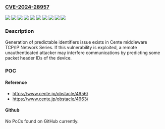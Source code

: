 ### [CVE-2024-28957](https://cve.mitre.org/cgi-bin/cvename.cgi?name=CVE-2024-28957)
![](https://img.shields.io/static/v1?label=Product&message=Cente%20IPv6%20SNMPv2&color=blue)
![](https://img.shields.io/static/v1?label=Product&message=Cente%20IPv6%20SNMPv3&color=blue)
![](https://img.shields.io/static/v1?label=Product&message=Cente%20IPv6&color=blue)
![](https://img.shields.io/static/v1?label=Product&message=Cente%20TCP%2FIPv4%20SNMPv2&color=blue)
![](https://img.shields.io/static/v1?label=Product&message=Cente%20TCP%2FIPv4%20SNMPv3&color=blue)
![](https://img.shields.io/static/v1?label=Product&message=Cente%20TCP%2FIPv4&color=blue)
![](https://img.shields.io/static/v1?label=Version&message=%3D%20Ver.1.41%20and%20earlier%20&color=brighgreen)
![](https://img.shields.io/static/v1?label=Version&message=%3D%20Ver.1.51%20and%20earlier%20&color=brighgreen)
![](https://img.shields.io/static/v1?label=Version&message=%3D%20Ver.2.30%20and%20earlier%20&color=brighgreen)
![](https://img.shields.io/static/v1?label=Vulnerability&message=Generation%20of%20Predictable%20Numbers%20or%20Identifiers&color=brighgreen)

### Description

Generation of predictable identifiers issue exists in Cente middleware TCP/IP Network Series. If this vulnerability is exploited, a remote unauthenticated attacker may interfere communications by predicting some packet header IDs of the device.

### POC

#### Reference
- https://www.cente.jp/obstacle/4956/
- https://www.cente.jp/obstacle/4963/

#### Github
No PoCs found on GitHub currently.

